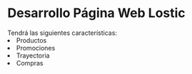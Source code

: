<h1> Desarrollo Página Web Lostic </h1>
<lu> Tendrá las siguientes características:
<li> Productos </li>
<li> Promociones </li>
<li> Trayectoria </li>
<li> Compras </li>
